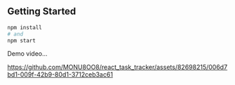 ## Getting Started

```bash
npm install
# and
npm start
```

Demo video...

https://github.com/MONU8OO8/react_task_tracker/assets/82698215/006d7bd1-009f-42b9-80d1-3712ceb3ac61
